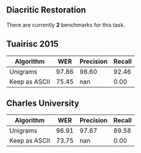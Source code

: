 ## Diacritic Restoration

There are currently **2** benchmarks for this task.

## Tuairisc 2015
|Algorithm|WER|Precision|Recall|
|---|---|---|---|
|Unigrams|97.86|98.60|92.46|
|Keep as ASCII|75.45|nan|0.00|

## Charles University
|Algorithm|WER|Precision|Recall|
|---|---|---|---|
|Unigrams|96.91|97.87|89.58|
|Keep as ASCII|73.75|nan|0.00|
